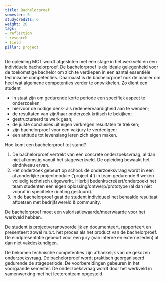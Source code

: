 ```yaml
---
title: Bachelorproef
semester: 6
studycredits: 6
weight: 20
tags:
- reflection
- research
- field
pillar: project
---
```


De opleiding MCT wordt afgesloten met een stage in het werkveld én een individuele bachelorproef. De bachelorproef is de ideale gelegenheid voor de toekomstige bachelor om zich te verdiepen in een aantal essentiële technische competenties. Daarnaast is de bachelorproef ook de manier om heel wat algemene competenties verder te ontwikkelen. Zo dient een student
- in staat zijn om gedurende korte periode een specifiek aspect te onderzoeken;
- hiervoor de nodige denk- als redeneervaardigheid aan te wenden;
- de resultaten van zijn/haar onderzoek kritisch te bekijken;
- gestructureerd te werk gaan;
- de juiste conclusies uit eigen verkregen resultaten te trekken;
- zijn bachelorproef voor een vakjury te verdedigen;
- een attitude tot levenslang leren zich eigen maken.

Hoe komt een bachelorproef tot stand?
1. De bachelorproef vertrekt van een concrete onderzoeksvraag, al dan niet afkomstig vanuit het stagewerkveld. De opleiding bewaakt het eindniveau ervan.
2. Het onderzoek gebeurt op school: de onderzoeksvraag wordt in een afzonderlijke projectmodule (‘project 4’) in team gedurende 6 weken volledig technisch uitgewerkt. Hierbij bedenkt/creëert/onderzoekt het team studenten een eigen oplossing/ontwerp/prototype (al dan niet vooraf in specifieke richting gestuurd).
3. In de bachelorproef gaat de student individueel het behaalde resultaat aftoetsen met bedrijfswereld & community. 

De bachelorproef moet een valorisatiewaarde/meerwaarde voor het werkveld hebben.

De student is projectverantwoordelijk en documenteert, rapporteert en presenteert zowel m.b.t. het proces als het product van de bachelorproef. De eindpresentatie gebeurt voor een jury (van interne en externe leden) al dan niet vakdeskundigen.

De bekomen technische competenties zijn afhankelijk van de gekozen onderzoeksvraag.
De bachelorproef wordt praktisch georganiseerd gedurende de stageperiode. De voorbereidingen gebeuren in het voorgaande semester.
De onderzoeksvraag wordt door het werkveld in samenwerking met het lectorenteam opgesteld.